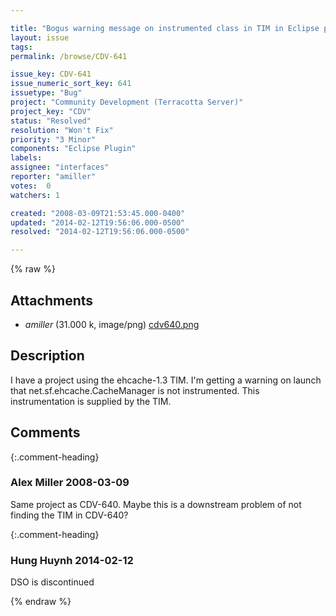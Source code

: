 ```yaml
---

title: "Bogus warning message on instrumented class in TIM in Eclipse plugin"
layout: issue
tags: 
permalink: /browse/CDV-641

issue_key: CDV-641
issue_numeric_sort_key: 641
issuetype: "Bug"
project: "Community Development (Terracotta Server)"
project_key: "CDV"
status: "Resolved"
resolution: "Won't Fix"
priority: "3 Minor"
components: "Eclipse Plugin"
labels: 
assignee: "interfaces"
reporter: "amiller"
votes:  0
watchers: 1

created: "2008-03-09T21:53:45.000-0400"
updated: "2014-02-12T19:56:06.000-0500"
resolved: "2014-02-12T19:56:06.000-0500"

---
```




{% raw %}


## Attachments
  
* <em>amiller</em> (31.000 k, image/png) [cdv640.png](/attachments/CDV/CDV-641/cdv640.png)
  



## Description

<div markdown="1" class="description">

I have a project using the ehcache-1.3 TIM.  I'm getting a warning on launch that net.sf.ehcache.CacheManager is not instrumented.  This instrumentation is supplied by the TIM.

</div>

## Comments


{:.comment-heading}
### **Alex Miller** <span class="date">2008-03-09</span>

<div markdown="1" class="comment">

Same project as CDV-640.  Maybe this is a downstream problem of not finding the TIM in CDV-640?

</div>


{:.comment-heading}
### **Hung Huynh** <span class="date">2014-02-12</span>

<div markdown="1" class="comment">

DSO is discontinued

</div>



{% endraw %}
